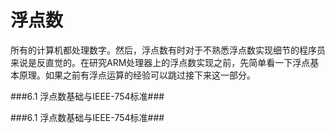 # 浮点数

所有的计算机都处理数字。然后，浮点数有时对于不熟悉浮点数实现细节的程序员来说是反直觉的。在研究ARM处理器上的浮点数实现之前，先简单看一下浮点基本原理。如果之前有浮点运算的经验可以跳过接下来这一部分。

###6.1 浮点数基础与IEEE-754标准###


###6.1 浮点数基础与IEEE-754标准###
